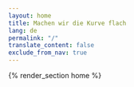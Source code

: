 ```yaml
---
layout: home
title: Machen wir die Kurve flach
lang: de
permalink: "/"
translate_content: false
exclude_from_nav: true
---
```



{% render_section home %}
